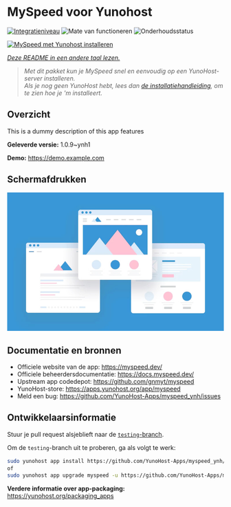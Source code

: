 <!--
NB: Deze README is automatisch gegenereerd door <https://github.com/YunoHost/apps/tree/master/tools/readme_generator>
Hij mag NIET handmatig aangepast worden.
-->

# MySpeed voor Yunohost

[![Integratieniveau](https://dash.yunohost.org/integration/myspeed.svg)](https://ci-apps.yunohost.org/ci/apps/myspeed/) ![Mate van functioneren](https://ci-apps.yunohost.org/ci/badges/myspeed.status.svg) ![Onderhoudsstatus](https://ci-apps.yunohost.org/ci/badges/myspeed.maintain.svg)

[![MySpeed met Yunohost installeren](https://install-app.yunohost.org/install-with-yunohost.svg)](https://install-app.yunohost.org/?app=myspeed)

*[Deze README in een andere taal lezen.](./ALL_README.md)*

> *Met dit pakket kun je MySpeed snel en eenvoudig op een YunoHost-server installeren.*  
> *Als je nog geen YunoHost hebt, lees dan [de installatiehandleiding](https://yunohost.org/install), om te zien hoe je 'm installeert.*

## Overzicht

This is a dummy description of this app features


**Geleverde versie:** 1.0.9~ynh1

**Demo:** <https://demo.example.com>

## Schermafdrukken

![Schermafdrukken van MySpeed](./doc/screenshots/example.jpg)

## Documentatie en bronnen

- Officiele website van de app: <https://myspeed.dev/>
- Officiele beheerdersdocumentatie: <https://docs.myspeed.dev/>
- Upstream app codedepot: <https://github.com/gnmyt/myspeed>
- YunoHost-store: <https://apps.yunohost.org/app/myspeed>
- Meld een bug: <https://github.com/YunoHost-Apps/myspeed_ynh/issues>

## Ontwikkelaarsinformatie

Stuur je pull request alsjeblieft naar de [`testing`-branch](https://github.com/YunoHost-Apps/myspeed_ynh/tree/testing).

Om de `testing`-branch uit te proberen, ga als volgt te werk:

```bash
sudo yunohost app install https://github.com/YunoHost-Apps/myspeed_ynh/tree/testing --debug
of
sudo yunohost app upgrade myspeed -u https://github.com/YunoHost-Apps/myspeed_ynh/tree/testing --debug
```

**Verdere informatie over app-packaging:** <https://yunohost.org/packaging_apps>
